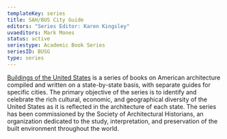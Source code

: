 ```yaml
---
templateKey: series
title: SAH/BUS City Guide
editors: "Series Editor: Karen Kingsley"
uvaeditors: Mark Mones
status: active
seriestype: Academic Book Series
seriesID: BUSG
type: series
---
```

[Buildings of the United States](https://www.upress.virginia.edu/series/buildings-united-states) is a series of books on American architecture compiled and written on a state-by-state basis, with separate guides for specific cities. The primary objective of the series is to identify and celebrate the rich cultural, economic, and geographical diversity of the United States as it is reflected in the architecture of each state. The series has been commissioned by the Society of Architectural Historians, an organization dedicated to the study, interpretation, and preservation of the built environment throughout the world.